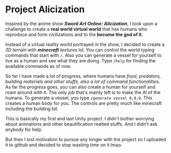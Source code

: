 # Project Alicization

Inspired by the anime show ***Sword Art Online: Alicization***, I took upon a challenge to create a
**real world virtual world** that has humans who reproduce and form civilizations and to the **become
the god of it**.


Instead of a virtual reality world portrayed in the show, I decided to create a *3D terrain* with
***minecraft** textures* lol. You can control the world typing commands that start with `/`. Also you 
can generate a vessel for yourself to live as a human and see what they are doing. Type `/help`
for finding the available commands as of now.


So far I have made a lot of progress, where humans have *food, predators, building materials and 
other stuffs, also a lot of command functionalities*. As far the progress goes, you can also create
a human for yourself and roam around with it. The only job that's mainly left is to make the AI of
the humans. To generate a vessel, you type `/generate vessel 0,0,0`. This creates a human body for
you. The controls are pretty much like minecraft including the building bit.


This is basically my first and last Unity project. I didn't bother worrying about animations and
other beautification realted stuffs. And I didn't ask anybody for help.


But then I lost motivation to pursue any longer with the project so I uploaded it to github and decided
to stop wasting time on it lmao.
